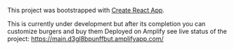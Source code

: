 This project was bootstrapped with [Create React App](https://github.com/facebookincubator/create-react-app).

This is currently under development but after its completion you can customize burgers and buy them
Deployed on Amplify see live status of the project: https://main.d3gl8bpunffbut.amplifyapp.com/ 